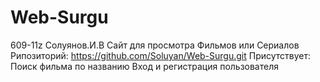 # Web-Surgu
609-11z Солуянов.И.В
Сайт для просмотра Фильмов или Сериалов
Рипозиторий: https://github.com/Soluyan/Web-Surgu.git
Присутствует:
Поиск фильма по названию
Вход и регистрация пользователя